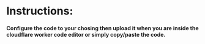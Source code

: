 # Instructions:

#### Configure the code to your chosing then upload it when you are inside the cloudflare worker code editor or simply copy/paste the code.

